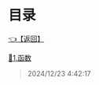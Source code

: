 # 目录  


[👈【返回】](/--Catalog--/数学/--Catalog--数学)  


[📜1.函数](/数学/微积分/1.函数)  







> 2024/12/23 4:42:17
